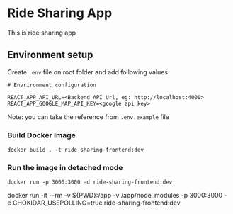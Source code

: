 # Ride Sharing App

This is ride sharing app

## Environment setup

Create `.env` file on root folder and add following values
```
# Envrironment configuration

REACT_APP_API_URL=<Backend API Url, eg: http://localhost:4000>
REACT_APP_GOOGLE_MAP_API_KEY=<google api key>
```
Note: you can take the reference from `.env.example` file

### Build Docker Image
`docker build . -t ride-sharing-frontend:dev`

### Run the image in detached mode
`docker run -p 3000:3000 -d ride-sharing-frontend:dev`

docker run -it --rm -v ${PWD}:/app -v /app/node_modules -p 3000:3000 -e CHOKIDAR_USEPOLLING=true ride-sharing-frontend:dev

